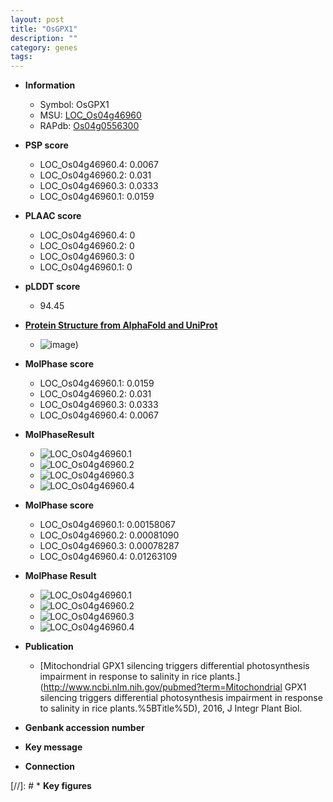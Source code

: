 ```yaml
---
layout: post
title: "OsGPX1"
description: ""
category: genes
tags: 
---
```


* **Information**  
    + Symbol: OsGPX1  
    + MSU: [LOC_Os04g46960](http://rice.plantbiology.msu.edu/cgi-bin/ORF_infopage.cgi?orf=LOC_Os04g46960)  
    + RAPdb: [Os04g0556300](http://rapdb.dna.affrc.go.jp/viewer/gbrowse_details/irgsp1?name=Os04g0556300)  

* **PSP score**  
    + LOC_Os04g46960.4: 0.0067 
    + LOC_Os04g46960.2: 0.031 
    + LOC_Os04g46960.3: 0.0333 
    + LOC_Os04g46960.1: 0.0159 

* **PLAAC score**  
    + LOC_Os04g46960.4: 0 
    + LOC_Os04g46960.2: 0 
    + LOC_Os04g46960.3: 0 
    + LOC_Os04g46960.1: 0 

* **pLDDT score**
    + 94.45

* **[Protein Structure from AlphaFold and UniProt](https://www.uniprot.org/uniprotkb/Q0JB49/entry#structure)**
    + ![image](https://ricepsp.github.io/images/Q0/AF-Q0JB49-F1.png))

* **MolPhase score**
    + LOC_Os04g46960.1: 0.0159
    + LOC_Os04g46960.2: 0.031
    + LOC_Os04g46960.3: 0.0333
    + LOC_Os04g46960.4: 0.0067

* **MolPhaseResult**
    + ![LOC_Os04g46960.1](https://ricepsp.github.io/pictures/LOC_Os04g/LOC_Os04g46960.1.png)
    + ![LOC_Os04g46960.2](https://ricepsp.github.io/pictures/LOC_Os04g/LOC_Os04g46960.2.png)
    + ![LOC_Os04g46960.3](https://ricepsp.github.io/pictures/LOC_Os04g/LOC_Os04g46960.3.png)
    + ![LOC_Os04g46960.4](https://ricepsp.github.io/pictures/LOC_Os04g/LOC_Os04g46960.4.png)

* **MolPhase score**
    + LOC_Os04g46960.1: 0.00158067
    + LOC_Os04g46960.2: 0.00081090
    + LOC_Os04g46960.3: 0.00078287
    + LOC_Os04g46960.4: 0.01263109

* **MolPhase Result**
    + ![LOC_Os04g46960.1](https://304243504.github.io/Pictures/LOC_Os04g/LOC_Os04g46960.1.png)
    + ![LOC_Os04g46960.2](https://304243504.github.io/Pictures/LOC_Os04g/LOC_Os04g46960.2.png)
    + ![LOC_Os04g46960.3](https://304243504.github.io/Pictures/LOC_Os04g/LOC_Os04g46960.3.png)
    + ![LOC_Os04g46960.4](https://304243504.github.io/Pictures/LOC_Os04g/LOC_Os04g46960.4.png)

* **Publication**  
    + [Mitochondrial GPX1 silencing triggers differential photosynthesis impairment in response to salinity in rice plants.](http://www.ncbi.nlm.nih.gov/pubmed?term=Mitochondrial GPX1 silencing triggers differential photosynthesis impairment in response to salinity in rice plants.%5BTitle%5D), 2016, J Integr Plant Biol.

* **Genbank accession number**  

* **Key message**  

* **Connection**  

[//]: # * **Key figures**  


